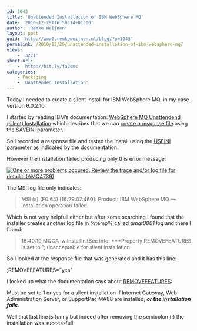 ```yaml
---
id: 1043
title: 'Unattended Installation of IBM WebSphere MQ'
date: '2010-12-29T16:50:14+01:00'
author: 'Remko Weijnen'
layout: post
guid: 'http://www2.remkoweijnen.nl/blog/?p=1043'
permalink: /2010/12/29/unattended-installation-of-ibm-websphere-mq/
views:
    - '3271'
short-url:
    - 'http://bit.ly/fa2sms'
categories:
    - Packaging
    - 'Unattended Installation'
---
```


Today I needed to create a silent install for IBM WebSphere MQ, in my case version 6.0.2.10.

I started by reading IBM’s documentation: [WebSphere MQ Unattendend (silent) Installation](http://publib.boulder.ibm.com/infocenter/wmqv6/v6r0/index.jsp?topic=/com.ibm.mq.amqtac.doc/wq10630_.htm "WebSphere MQ Unattended (silent) installation") which desribes that we can [create a response file](http://publib.boulder.ibm.com/infocenter/wmqv6/v6r0/index.jsp?topic=/com.ibm.mq.amqtac.doc/wq10630_.htm "IBM WebSphere MQ") using the SAVEINI parameter.

So I recorded a response file and tested the install using the [USEINI parameter](http://publib.boulder.ibm.com/infocenter/wmqv6/v6r0/index.jsp?topic=/com.ibm.mq.amqtac.doc/wq10630_.htm "WebSphere MQ Using a response file with MsiExec") as indicated by the documentation.

However the installation failed producing only this error message:

[![One or more problems occured. Review the trace and/or log file for details. (AMQ4739)](http://192.168.40.25:8081/wp-content/uploads/2010/12/websphereerror-small.png)](http://192.168.40.25:8081/wp-content/uploads/2010/12/websphereerror.png)

The MSI log file only indicates:

> MSI (s) (F0:64) \[16:29:07:460\]: Product: IBM WebSphere MQ — Installation operation failed.

Which is not very helpfull either but after some searching I found that the installer creates another log file in %temp% called *amqt0001.log* and there I found:

> 16:40:10 MQCA iwiInstallInitSec info: \*\*\*Property REMOVEFEATURES is set to ”; unacceptable for silent installation

So I looked at the response file that was generated and it has this line:

;REMOVEFEATURES=”yes”

I looked up what the documentation says about [REMOVEFEATURES](http://publib.boulder.ibm.com/infocenter/wmqv6/v6r0/index.jsp?topic=/com.ibm.mq.amqtac.doc/wq10630_.htm "WebSphere MQ Response file parameters"):

Must be set to 1 or yes for a silent installation if Internet Gateway, Web Administration Server, or SupportPac MA88 are installed, ***or the installation fails***.

Well that last line is funny but indeed after removing the semicolon (;) the installation was successfull.